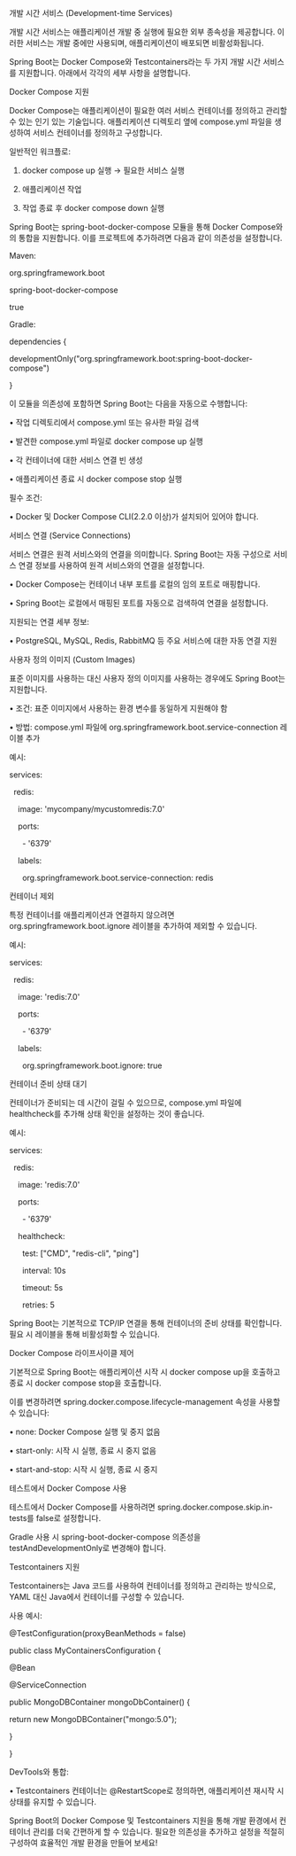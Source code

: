 개발 시간 서비스 (Development-time Services)

  

개발 시간 서비스는 애플리케이션 개발 중 실행에 필요한 외부 종속성을 제공합니다. 이러한 서비스는 개발 중에만 사용되며, 애플리케이션이 배포되면 비활성화됩니다.

Spring Boot는 Docker Compose와 Testcontainers라는 두 가지 개발 시간 서비스를 지원합니다. 아래에서 각각의 세부 사항을 설명합니다.

  

Docker Compose 지원

  

Docker Compose는 애플리케이션이 필요한 여러 서비스 컨테이너를 정의하고 관리할 수 있는 인기 있는 기술입니다. 애플리케이션 디렉토리 옆에 compose.yml 파일을 생성하여 서비스 컨테이너를 정의하고 구성합니다.

  

일반적인 워크플로:

1. docker compose up 실행 → 필요한 서비스 실행

2. 애플리케이션 작업

3. 작업 종료 후 docker compose down 실행

  

Spring Boot는 spring-boot-docker-compose 모듈을 통해 Docker Compose와의 통합을 지원합니다. 이를 프로젝트에 추가하려면 다음과 같이 의존성을 설정합니다.

  

Maven:

  

<dependencies>

<dependency>

<groupId>org.springframework.boot</groupId>

<artifactId>spring-boot-docker-compose</artifactId>

<optional>true</optional>

</dependency>

</dependencies>

  

Gradle:

  

dependencies {

developmentOnly("org.springframework.boot:spring-boot-docker-compose")

}

  

이 모듈을 의존성에 포함하면 Spring Boot는 다음을 자동으로 수행합니다:

• 작업 디렉토리에서 compose.yml 또는 유사한 파일 검색

• 발견한 compose.yml 파일로 docker compose up 실행

• 각 컨테이너에 대한 서비스 연결 빈 생성

• 애플리케이션 종료 시 docker compose stop 실행

  

필수 조건:

• Docker 및 Docker Compose CLI(2.2.0 이상)가 설치되어 있어야 합니다.

  

서비스 연결 (Service Connections)

  

서비스 연결은 원격 서비스와의 연결을 의미합니다. Spring Boot는 자동 구성으로 서비스 연결 정보를 사용하여 원격 서비스와의 연결을 설정합니다.

• Docker Compose는 컨테이너 내부 포트를 로컬의 임의 포트로 매핑합니다.

• Spring Boot는 로컬에서 매핑된 포트를 자동으로 검색하여 연결을 설정합니다.

  

지원되는 연결 세부 정보:

• PostgreSQL, MySQL, Redis, RabbitMQ 등 주요 서비스에 대한 자동 연결 지원

  

사용자 정의 이미지 (Custom Images)

  

표준 이미지를 사용하는 대신 사용자 정의 이미지를 사용하는 경우에도 Spring Boot는 지원합니다.

• 조건: 표준 이미지에서 사용하는 환경 변수를 동일하게 지원해야 함

• 방법: compose.yml 파일에 org.springframework.boot.service-connection 레이블 추가

  

예시:

  

services:

  redis:

    image: 'mycompany/mycustomredis:7.0'

    ports:

      - '6379'

    labels:

      org.springframework.boot.service-connection: redis

  

컨테이너 제외

  

특정 컨테이너를 애플리케이션과 연결하지 않으려면 org.springframework.boot.ignore 레이블을 추가하여 제외할 수 있습니다.

  

예시:

  

services:

  redis:

    image: 'redis:7.0'

    ports:

      - '6379'

    labels:

      org.springframework.boot.ignore: true

  

컨테이너 준비 상태 대기

  

컨테이너가 준비되는 데 시간이 걸릴 수 있으므로, compose.yml 파일에 healthcheck를 추가해 상태 확인을 설정하는 것이 좋습니다.

  

예시:

  

services:

  redis:

    image: 'redis:7.0'

    ports:

      - '6379'

    healthcheck:

      test: ["CMD", "redis-cli", "ping"]

      interval: 10s

      timeout: 5s

      retries: 5

  

Spring Boot는 기본적으로 TCP/IP 연결을 통해 컨테이너의 준비 상태를 확인합니다. 필요 시 레이블을 통해 비활성화할 수 있습니다.

  

Docker Compose 라이프사이클 제어

  

기본적으로 Spring Boot는 애플리케이션 시작 시 docker compose up을 호출하고 종료 시 docker compose stop을 호출합니다.

이를 변경하려면 spring.docker.compose.lifecycle-management 속성을 사용할 수 있습니다:

• none: Docker Compose 실행 및 중지 없음

• start-only: 시작 시 실행, 종료 시 중지 없음

• start-and-stop: 시작 시 실행, 종료 시 중지

  

테스트에서 Docker Compose 사용

  

테스트에서 Docker Compose를 사용하려면 spring.docker.compose.skip.in-tests를 false로 설정합니다.

Gradle 사용 시 spring-boot-docker-compose 의존성을 testAndDevelopmentOnly로 변경해야 합니다.

  

Testcontainers 지원

  

Testcontainers는 Java 코드를 사용하여 컨테이너를 정의하고 관리하는 방식으로, YAML 대신 Java에서 컨테이너를 구성할 수 있습니다.

  

사용 예시:

  

@TestConfiguration(proxyBeanMethods = false)

public class MyContainersConfiguration {

  

@Bean

@ServiceConnection

public MongoDBContainer mongoDbContainer() {

return new MongoDBContainer("mongo:5.0");

}

  

}

  

DevTools와 통합:

• Testcontainers 컨테이너는 @RestartScope로 정의하면, 애플리케이션 재시작 시 상태를 유지할 수 있습니다.

  

Spring Boot의 Docker Compose 및 Testcontainers 지원을 통해 개발 환경에서 컨테이너 관리를 더욱 간편하게 할 수 있습니다. 필요한 의존성을 추가하고 설정을 적절히 구성하여 효율적인 개발 환경을 만들어 보세요!
